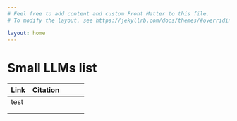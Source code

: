 ```yaml
---
# Feel free to add content and custom Front Matter to this file.
# To modify the layout, see https://jekyllrb.com/docs/themes/#overriding-theme-defaults

layout: home
---
```


# Small LLMs list


| **Link** | **Citation** |  |   |   |
|----------|---|---|---|---|
| test     |   |   |   |   |
|          |   |   |   |   |
|          |   |   |   |   |
